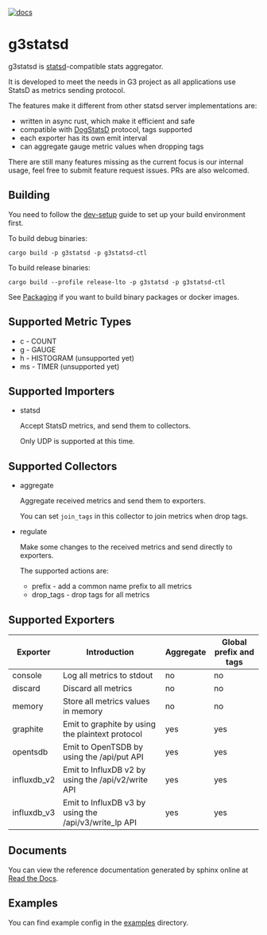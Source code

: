 [![docs](https://readthedocs.org/projects/g3-project-g3statsd/badge)](https://g3-project.readthedocs.io/projects/g3statsd/)

# g3statsd

g3statsd is [statsd](https://github.com/statsd/statsd)-compatible stats aggregator.

It is developed to meet the needs in G3 project as all applications use StatsD as metrics sending protocol.

The features make it different from other statsd server implementations are:

- written in async rust, which make it efficient and safe
- compatible with [DogStatsD](https://docs.datadoghq.com/developers/dogstatsd/datagram_shell/) protocol, tags supported
- each exporter has its own emit interval
- can aggregate gauge metric values when dropping tags

There are still many features missing as the current focus is our internal usage, feel free to submit feature request
issues. PRs are also welcomed.

## Building

You need to follow the [dev-setup](../doc/dev-setup.md) guide to set up your build environment first.

To build debug binaries:

```shell
cargo build -p g3statsd -p g3statsd-ctl
```

To build release binaries:

```shell
cargo build --profile release-lto -p g3statsd -p g3statsd-ctl
```

See [Packaging](../doc/packaging.md) if you want to build binary packages or docker images.

## Supported Metric Types

- c - COUNT
- g - GAUGE
- h - HISTOGRAM (unsupported yet)
- ms - TIMER (unsupported yet)

## Supported Importers

- statsd

  Accept StatsD metrics, and send them to collectors.

  Only UDP is supported at this time.

## Supported Collectors

- aggregate

  Aggregate received metrics and send them to exporters.

  You can set `join_tags` in this collector to join metrics when drop tags.

- regulate

  Make some changes to the received metrics and send directly to exporters.

  The supported actions are:

    * prefix - add a common name prefix to all metrics
    * drop_tags - drop tags for all metrics

## Supported Exporters

| Exporter    | Introduction                                          | Aggregate | Global prefix and tags | 
|-------------|-------------------------------------------------------|-----------|------------------------|
| console     | Log all metrics to stdout                             | no        | no                     |
| discard     | Discard all metrics                                   | no        | no                     |
| memory      | Store all metrics values in memory                    | no        | no                     |
| graphite    | Emit to graphite by using the plaintext protocol      | yes       | yes                    | 
| opentsdb    | Emit to OpenTSDB by using the /api/put API            | yes       | yes                    |
| influxdb_v2 | Emit to InfluxDB v2 by using the /api/v2/write API    | yes       | yes                    |
| influxdb_v3 | Emit to InfluxDB v3 by using the /api/v3/write_lp API | yes       | yes                    |

## Documents

You can view the reference documentation generated by sphinx online at
[Read the Docs](https://g3-project.readthedocs.io/projects/g3statsd/en/latest/).

## Examples

You can find example config in the [examples](examples) directory.

